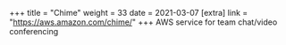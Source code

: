 +++
title = "Chime"
weight = 33
date = 2021-03-07
[extra]
link = "https://aws.amazon.com/chime/"
+++
AWS service for team chat/video conferencing

